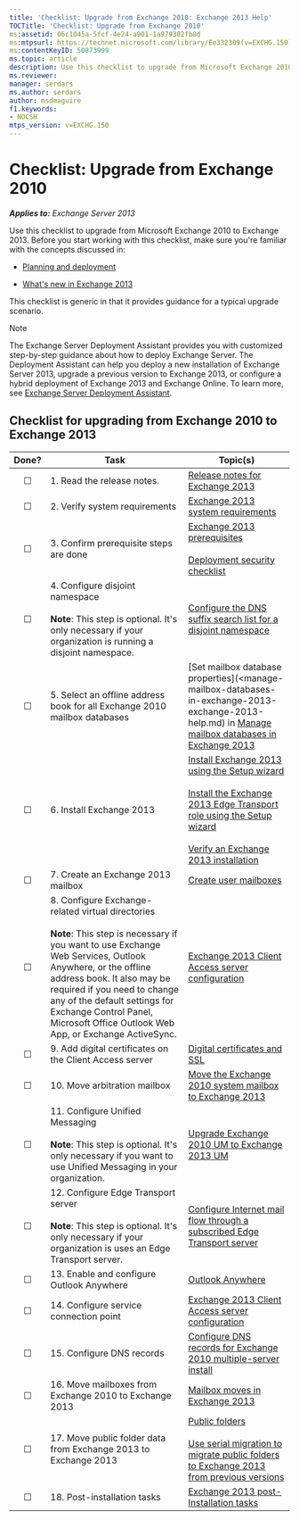 ```yaml
---
title: 'Checklist: Upgrade from Exchange 2010: Exchange 2013 Help'
TOCTitle: 'Checklist: Upgrade from Exchange 2010'
ms:assetid: 06c1045a-5fcf-4e24-a901-1a979302fb8d
ms:mtpsurl: https://technet.microsoft.com/library/Ee332309(v=EXCHG.150)
ms:contentKeyID: 50873999
ms.topic: article
description: Use this checklist to upgrade from Microsoft Exchange 2010 to Exchange 2013.
ms.reviewer: 
manager: serdars
ms.author: serdars
author: msdmaguire
f1.keywords:
- NOCSH
mtps_version: v=EXCHG.150
---
```


# Checklist: Upgrade from Exchange 2010

_**Applies to:** Exchange Server 2013_

Use this checklist to upgrade from Microsoft Exchange 2010 to Exchange 2013. Before you start working with this checklist, make sure you're familiar with the concepts discussed in:

- [Planning and deployment](planning-and-deployment-for-exchange-2013-installation-instructions.md)

- [What's new in Exchange 2013](what-s-new-in-exchange-2013-exchange-2013-help.md)

This checklist is generic in that it provides guidance for a typical upgrade scenario.

> [!NOTE]
> The Exchange Server Deployment Assistant provides you with customized step-by-step guidance about how to deploy Exchange Server. The Deployment Assistant can help you deploy a new installation of Exchange Server 2013, upgrade a previous version to Exchange 2013, or configure a hybrid deployment of Exchange 2013 and Exchange Online. To learn more, see [Exchange Server Deployment Assistant](exchange-server-deployment-assistant-exchange-2013-help.md).

## Checklist for upgrading from Exchange 2010 to Exchange 2013

|Done?|Task|Topic(s)|
|:---:|---|---|
|☐|1. Read the release notes.|[Release notes for Exchange 2013](release-notes-for-exchange-2013-exchange-2013-help.md)|
|☐|2. Verify system requirements|[Exchange 2013 system requirements](exchange-2013-system-requirements-exchange-2013-help.md)|
|☐|3. Confirm prerequisite steps are done|[Exchange 2013 prerequisites](exchange-2013-prerequisites-exchange-2013-help.md) <br/><br/> [Deployment security checklist](deployment-security-checklist-exchange-2013-help.md)|
|☐|4. Configure disjoint namespace <br/><br/> **Note**: This step is optional. It's only necessary if your organization is running a disjoint namespace.|[Configure the DNS suffix search list for a disjoint namespace](configure-the-dns-suffix-search-list-for-a-disjoint-namespace-exchange-2013-help.md)|
|☐|5. Select an offline address book for all Exchange 2010 mailbox databases|[Set mailbox database properties](<manage-mailbox-databases-in-exchange-2013-exchange-2013-help.md) in [Manage mailbox databases in Exchange 2013](manage-mailbox-databases-in-exchange-2013-exchange-2013-help.md)|
|☐|6. Install Exchange 2013|[Install Exchange 2013 using the Setup wizard](install-exchange-2013-using-the-setup-wizard-exchange-2013-help.md) <br/><br/> [Install the Exchange 2013 Edge Transport role using the Setup wizard](install-the-exchange-2013-edge-transport-role-using-the-setup-wizard-exchange-2013-help.md) <br/><br/> [Verify an Exchange 2013 installation](verify-an-exchange-2013-installation-exchange-2013-help.md)|
|☐|7. Create an Exchange 2013 mailbox|[Create user mailboxes](create-user-mailboxes-exchange-2013-help.md)|
|☐|8. Configure Exchange-related virtual directories <br/><br/> **Note**: This step is necessary if you want to use Exchange Web Services, Outlook Anywhere, or the offline address book. It also may be required if you need to change any of the default settings for Exchange Control Panel, Microsoft Office Outlook Web App, or Exchange ActiveSync.|[Exchange 2013 Client Access server configuration](exchange-2013-client-access-server-configuration-exchange-2013-help.md)|
|☐|9. Add digital certificates on the Client Access server|[Digital certificates and SSL](digital-certificates-and-ssl-exchange-2013-help.md) |
|☐|10. Move arbitration mailbox|[Move the Exchange 2010 system mailbox to Exchange 2013](move-the-exchange-2010-system-mailbox-to-exchange-2013-exchange-2013-help.md)|
|☐|11. Configure Unified Messaging <br/><br/> **Note**: This step is optional. It's only necessary if you want to use Unified Messaging in your organization.|[Upgrade Exchange 2010 UM to Exchange 2013 UM](upgrade-exchange-2010-um-to-exchange-2013-um-exchange-2013-help.md)|
|☐|12. Configure Edge Transport server <br/><br/> **Note**: This step is optional. It's only necessary if your organization is uses an Edge Transport server.|[Configure Internet mail flow through a subscribed Edge Transport server](configure-internet-mail-flow-through-a-subscribed-edge-transport-server-exchange-2013-help.md)|
|☐|13. Enable and configure Outlook Anywhere|[Outlook Anywhere](outlook-anywhere-exchange-2013-help.md)|
|☐|14. Configure service connection point|[Exchange 2013 Client Access server configuration](exchange-2013-client-access-server-configuration-exchange-2013-help.md)|
|☐|15. Configure DNS records|[Configure DNS records for Exchange 2010 multiple-server install](/previous-versions/exchange-server/exchange-150/dn307232(v=exchg.150))|
|☐|16. Move mailboxes from Exchange 2010 to Exchange 2013|[Mailbox moves in Exchange 2013](mailbox-moves-in-exchange-2013-exchange-2013-help.md)|
|☐|17. Move public folder data from Exchange 2013 to Exchange 2013|[Public folders](public-folders-exchange-2013-help.md) <br/><br/> [Use serial migration to migrate public folders to Exchange 2013 from previous versions](/previous-versions/exchange-server/exchange-150/jj150486(v=exchg.150))|
|☐|18. Post-installation tasks|[Exchange 2013 post-Installation tasks](exchange-2013-post-installation-tasks-exchange-2013-help.md)|
